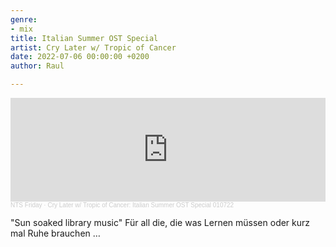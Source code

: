 ```yaml
---
genre:
- mix
title: Italian Summer OST Special
artist: Cry Later w/ Tropic of Cancer
date: 2022-07-06 00:00:00 +0200
author: Raul

---
```

<iframe width="100%" height="166" scrolling="no" frameborder="no" allow="autoplay" src="https://w.soundcloud.com/player/?url=https%3A//api.soundcloud.com/tracks/1298274121&color=%23544c34&auto_play=false&hide_related=false&show_comments=true&show_user=true&show_reposts=false&show_teaser=true"></iframe><div style="font-size: 10px; color: #cccccc;line-break: anywhere;word-break: normal;overflow: hidden;white-space: nowrap;text-overflow: ellipsis; font-family: Interstate,Lucida Grande,Lucida Sans Unicode,Lucida Sans,Garuda,Verdana,Tahoma,sans-serif;font-weight: 100;"><a href="https://soundcloud.com/user-543006032" title="NTS Friday" target="_blank" style="color: #cccccc; text-decoration: none;">NTS Friday</a> · <a href="https://soundcloud.com/user-543006032/cry-later-w-tropic-of-cancer-010722" title="Cry Later w/ Tropic of Cancer: Italian Summer OST Special 010722" target="_blank" style="color: #cccccc; text-decoration: none;">Cry Later w/ Tropic of Cancer: Italian Summer OST Special 010722</a></div>

 "Sun soaked library music" 
Für all die, die was Lernen müssen oder kurz mal Ruhe brauchen … 